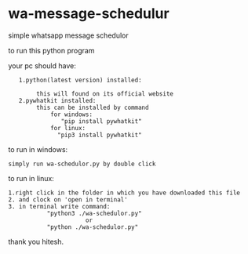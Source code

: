 # wa-message-schedulur
simple whatsapp message schedulor

to run this python program

your pc should have:

       1.python(latest version) installed:
       
            this will found on its official website
       2.pywhatkit installed:
            this can be installed by command
                for windows:
                   "pip install pywhatkit"
                for linux:
                  "pip3 install pywhatkit"
to run in windows:

    simply run wa-schedulor.py by double click
to run in linux:

    1.right click in the folder in which you have downloaded this file
    2. and clock on 'open in terminal'
    3. in terminal write command:
               "python3 ./wa-schedulor.py"
                          or
               "python ./wa-schedulor.py"
               
               
thank you
hitesh.

